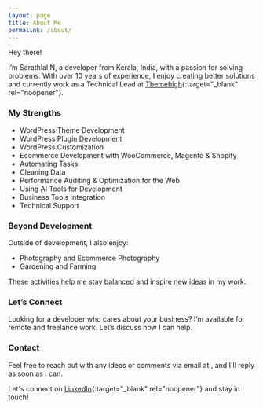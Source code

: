 ```yaml
---
layout: page
title: About Me
permalink: /about/
---
```


Hey there!

I’m Sarathlal N, a developer from Kerala, India, with a passion for solving problems. With over 10 years of experience, I enjoy creating better solutions and currently work as a Technical Lead at [Themehigh](https://www.themehigh.com){:target="_blank" rel="noopener"}.

### My Strengths

- WordPress Theme Development
- WordPress Plugin Development
- WordPress Customization
- Ecommerce Development with WooCommerce, Magento & Shopify
- Automating Tasks
- Cleaning Data
- Performance Auditing & Optimization for the Web
- Using AI Tools for Development
- Business Tools Integration
- Technical Support

### Beyond Development

Outside of development, I also enjoy:

- Photography and Ecommerce Photography
- Gardening and Farming

These activities help me stay balanced and inspire new ideas in my work.

### Let’s Connect

Looking for a developer who cares about your business? I’m available for remote and freelance work. Let’s discuss how I can help.

### Contact

Feel free to reach out with any ideas or comments via email at <span id="my-email"></span>, and I'll reply as soon as I can.

Let's connect on [LinkedIn](https://www.linkedin.com/in/sarathlal-n/){:target="_blank" rel="noopener"} and stay in touch!


<script>
  var parts = ["hello", "sarathlal", "com", "&#46;", "&#64;"];
  var email = parts[0] + parts[4] + parts[1] + parts[3] + parts[2];
  var email_tag = "<a href=" + "mail" + "to:" + email + ">" + email + "</a>";
  document.getElementById("my-email").innerHTML=email_tag;
</script>

